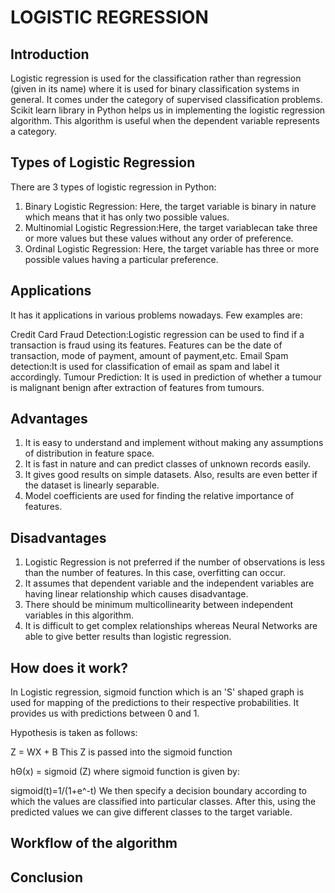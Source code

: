 # LOGISTIC REGRESSION

## Introduction

Logistic regression is used for the classification rather than regression (given in its name) where it is used for binary classification systems in general. It comes under the category of supervised classification problems. Scikit learn library in Python helps us in implementing the logistic regression algorithm. This algorithm is useful when the dependent variable represents a category.

## Types of Logistic Regression

There are 3 types of logistic regression in Python:
1. Binary Logistic Regression: Here, the target variable is binary in nature which means that it has only two possible values.
2. Multinomial Logistic Regression:Here, the target variablecan take three or more values but these values without any order of preference.
3. Ordinal Logistic Regression: Here, the target variable has three or more possible values having a particular preference.

## Applications

It has it applications in various problems nowadays. Few examples are:

Credit Card Fraud Detection:Logistic regression can be used to find if a transaction is fraud using its features. Features can be the date of transaction, mode of payment, amount of payment,etc.
Email Spam detection:It is used for classification of email as spam and label it accordingly.
Tumour Prediction: It is used in prediction of whether a tumour is malignant benign after extraction of features from tumours.

## Advantages 

1. It is easy to understand and implement without making any assumptions of distribution in feature space.
2. It is fast in nature and can predict classes of unknown records easily.
3. It gives good results on simple datasets. Also, results are even better if the dataset is linearly separable. 
4. Model coefficients are used for finding the relative importance of features.

## Disadvantages

1. Logistic Regression is not preferred if the number of observations is less than the number of features. In this case, overfitting can occur.
2. It assumes that dependent variable and the independent variables are having linear relationship which causes disadvantage. 
3. There should be minimum multicollinearity between independent variables in this algorithm.
4. It is difficult to get complex relationships whereas Neural Networks are able to give better results than logistic regression.

## How does it work?

In Logistic regression, sigmoid function which is an 'S' shaped graph is used for mapping of the predictions to their respective probabilities. It provides us with predictions between 0 and 1.

Hypothesis is taken as follows:

Z = WX + B
This Z is passed into the sigmoid function

hΘ(x) = sigmoid (Z)
where sigmoid function is given by:

sigmoid(t)=1/(1+e^-t)
We then specify a decision boundary according to which the values are classified into particular classes. After this, using the predicted values we can give different classes to the target variable.

## Workflow of the algorithm


## Conclusion
